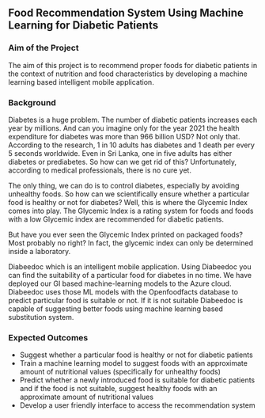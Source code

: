 ## Food Recommendation System Using Machine Learning for Diabetic Patients

### Aim of the Project

The aim of this project is to recommend proper foods for diabetic patients in the context of nutrition and food characteristics by developing a machine learning based intelligent mobile application.

### Background

Diabetes is a huge problem. The number of diabetic patients increases each year by millions. And can you imagine only for the year 2021 the health expenditure for diabetes was more than 966 billion USD? Not only that. According to the research, 1 in 10 adults has diabetes and 1 death per every 5 seconds worldwide. Even in Sri Lanka, one in five adults has either diabetes or prediabetes. So how can we get rid of this? Unfortunately, according to medical professionals, there is no cure yet. 

The only thing, we can do is to control diabetes, especially by avoiding unhealthy foods. 
So how can we scientifically ensure whether a particular food is healthy or not for diabetes? Well, this is where the Glycemic Index comes into play. The Glycemic Index is a rating system for foods and foods with a low Glycemic index are recommended for diabetic patients. 

But have you ever seen the Glycemic Index printed on packaged foods? Most probably no right? In fact, the glycemic index can only be determined inside a laboratory.

Diabeedoc which is an intelligent mobile application. Using Diabeedoc you can find the suitability of a particular food for diabetes in no time. We have deployed our GI based machine-learning models to the Azure cloud. Diabeedoc uses those ML models with the Openfoodfacts database to predict particular food is suitable or not. If it is not suitable Diabeedoc is capable of suggesting better foods using machine learning based substitution system. 

### Expected Outcomes

- Suggest whether a particular food is healthy or not for diabetic patients
- Train a machine learning model to suggest foods with an approximate amount of nutritional values (specifically for unhealthy foods)
- Predict whether a newly introduced food is suitable for diabetic patients and if the food is not suitable, suggest healthy foods with an approximate amount of nutritional values
- Develop a user friendly interface to access the recommendation system 
